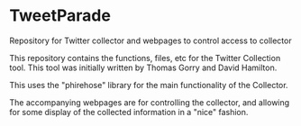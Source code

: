 # TweetParade
Repository for Twitter collector and webpages to control access to collector

This repository contains the functions, files, etc for the Twitter Collection 
tool.  This tool was initially written by Thomas Gorry and David Hamilton. 

This uses the "phirehose" library for the main functionality of the Collector.  

The accompanying webpages are for controlling the collector, and allowing for 
some display of the collected information in a "nice" fashion. 
